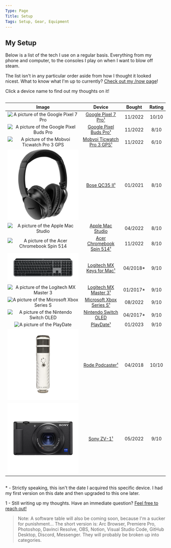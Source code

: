 ```yaml
---
Type: Page
Title: Setup
Tags: Setup, Gear, Equipment
---
```


## My Setup

Below is a list of the tech I use on a regular basis. Everything from my phone and computer, to the consoles I play on when I want to blow off steam.

The list isn't in any particular order aside from how I thought it looked nicest. What to know what I'm up to currently? [Check out my /now page](https://snpy.tech/now)!

Click a device name to find out my thoughts on it!
<div style="overflow-x:auto;">

|                                                                                          Image                                                                                          |                            Device                            |  Bought  | Rating |
|:---------------------------------------------------------------------------------------------------------------------------------------------------------------------------------------:|:------------------------------------------------------------:|:--------:|:------:|
|                                        ![ A picture of the Google Pixel 7 Pro ]( https://m.media-amazon.com/images/I/61FM60RTAgL._AC_SX679_.jpg )                                       |        [Google Pixel 7 Pro¹](/setup/google-pixel-7-pro)       |  11/2022 |  10/10 |
| ![ A picture of the Google Pixel Buds Pro ]( https://lh3.googleusercontent.com/kE8Ov3yIBARB0rUVhZ5UEwMEo91LOD2brIy7j8MbqmSx5A-rHPNqYb-Nboi9rmxE-IG1sxMUf3uoPTkW5i3NxblC4uMJ1FlIBdc=s0 ) |     [Google Pixel Buds Pro¹](/setup/google-pixel-buds-pro)    |  11/2022 |  8/10  |
|                               ![ A picture of the Mobvoi Ticwatch Pro 3 GPS ]( https://d1yt8qkhp8oydd.cloudfront.net/images/img_4784628784481288299.png )                               | [Mobvoi Ticwatch Pro 3 GPS¹](/setup/mobvoi-ticwatch-pro-3-gps)|  11/2022 |  6/10  |
|                         ![ A picture of the Bose QC35 II ]( https://raw.githubusercontent.com/george-probably/chachanidze.com/main/Images/setup/boseqc35ii.webp)                        |              [Bose QC35 II¹](/setup/bose-qc35-ii)             |  01/2021 |  8/10  |
|             <div class="img-container-square"> <img src="https://store.storeimages.cdn-apple.com/4668/as-images.apple.com/is/mac-studio-select-202203?wid=500&hei=500&fmt=jpeg&qlt=95" alt="A picture of the Apple Mac Studio"> </div>            |          [Apple Mac Studio](/setup/apple-mac-studio)         |  04/2022 |  8/10  |
|                 ![ A picture of the Acer Chromebook Spin 514 ]( https://images.acer.com/is/image/acer/Chromebook-514-CB514-2H-2HT-Bl1-Silver-01c?$Series-Component-XL$ )                |  [Acer Chromebook Spin 514¹](/setup/acer-chromebook-spin-514) |  11/2022 |  8/10  |
|     ![ A picture of the Logitech MX Keys ]( https://raw.githubusercontent.com/george-probably/chachanidze.com/main/Images/setup/MX%20Keys/MX%20Keys%20Wide.png )     |  [Logitech MX Keys for Mac¹](/setup/logitech-mx-keys-for-mac) | 04/2018* |  9/10  |
|                                       ![ A picture of the Logitech MX Master 3 ]( https://resource.logitech.com/w_1600,c_limit,q_auto,f_auto,dpr_1.0/d_transparent.gif/content/dam/logitech/en/products/mice/mx-master-3s-mac-bluetooth-mouse/gallery/space-grey/mx-master-3s-for-mac-mouse-side-view-space-grey.png )                                      |      [Logitech MX Master 3¹](/setup/logitech-mx-master-3)     | 01/2017* |  9/10  |
|                      ![ A picture of the Microsoft Xbox Series S ]( https://img-prod-cms-rt-microsoft-com.akamaized.net/cms/api/am/imageFileData/RE4FkjX?ver=c092 )                     |   [Microsoft Xbox Series S¹](/setup/microsoft-xbox-series-s)  |  08/2022 |  9/10  |
|                                  ![ A picture of the Nintendo Switch OLED ]( https://media.currys.biz/i/currysprod/M10227387_white?$l-large$&fmt=auto )                                 |      [Nintendo Switch OLED](/setup/nintendo-switch-oled)     | 04/2017* |  9/10  |
|                         ![ A picture of the PlayDate ]( https://cdn.geekwire.com/wp-content/uploads/2021/06/Playdate-hero-shot.78c70891ea4f-e1623180415168.jpg )                        |                  [PlayDate¹](/setup/playdate)                 |  01/2023 |  9/10  |
|                        <div class="img-container-square"> <img src="https://raw.githubusercontent.com/george-probably/chachanidze.com/main/Images/setup/Rode%20Podcaster/Rode%20Podcaster.png" alt="A picture of the Rode Podcaster"> </div>                       |                  [Rode Podcaster¹](/setup/rode-podcaster)                 |  04/2018 |  10/10  |
|                         ![ A picture of the Sony ZV-1 ]( https://raw.githubusercontent.com/george-probably/chachanidze.com/main/Images/setup/Sony%20ZV-1/Sony%20ZV-1.png )                        |                  [Sony ZV-1¹](/setup/sony-zv-1)                 |  05/2022 |  9/10  |
</div>

\* \- Strictly speaking, this isn't the date I acquired this specific device. I had my first version on this date and then upgraded to this one later.
  
1 - Still writing up my thoughts. Have an immediate question? [Feel free to reach out!](https://george.chachanidze.com) 

>Note: A software table will also be coming soon, because I'm a sucker for punishment... The short version is: Arc Browser, Premiere Pro, Photoshop, Davinci Resolve, OBS, Notion, Visual Studio Code, GitHub Desktop, Discord, Messenger. They will probably be broken up into categories.